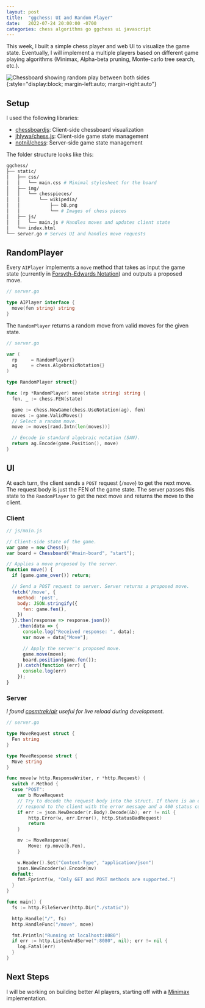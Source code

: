 ```yaml
---
layout: post
title:  "ggchess: UI and Random Player"
date:   2022-07-24 20:00:00 -0700
categories: chess algorithms go ggchess ui javascript
--- 
```

This week, I built a simple chess player and web UI to visualize the game state. Eventually, I will implement a multiple players based on different game playing algorithms (Minimax, Alpha-beta pruning, Monte-carlo tree search, etc.). 

![Chessboard showing random play between both sides](https://storage.googleapis.com/oluko-blog/ggchess-random-play.gif){:style="display:block; margin-left:auto; margin-right:auto"}

## Setup
I used the following libraries:
* [chessboardjs][chessboardjs]: Client-side chessboard visualization
* [jhlywa/chess.js][jhlywa]: Client-side game state management
* [notnil/chess][notnil]: Server-side game state management

The folder structure looks like this:

```sh
ggchess/
├── static/
│   ├── css/
│   │   └── main.css # Minimal stylesheet for the board 
│   ├── img/
│   │   └── chesspieces/
│   │       └── wikipedia/
│   │           ├── bB.png 
│   │           └── # Images of chess pieces
│   ├── js/
│   │   └── main.js # Handles moves and updates client state 
│   └── index.html
└── server.go # Serves UI and handles move requests
```

## RandomPlayer
Every `AIPlayer` implements a `move` method that takes as input the game state (currently in [Forsyth–Edwards Notation][fen]) and outputs a proposed move. 

```go
// server.go

type AIPlayer interface {
  move(fen string) string
}
```

The `RandomPlayer` returns a random move from valid moves for the given state.
```go
// server.go

var (
  rp     = RandomPlayer{}
  ag     = chess.AlgebraicNotation{}
)

type RandomPlayer struct{}

func (rp *RandomPlayer) move(state string) string {
  fen, _ := chess.FEN(state)

  game := chess.NewGame(chess.UseNotation(ag), fen)
  moves := game.ValidMoves()
  // Select a random move.
  move := moves[rand.Intn(len(moves))]

  // Encode in standard algebraic notation (SAN).
  return ag.Encode(game.Position(), move)
}
```

## UI

At each turn, the client sends a `POST` request (`/move`) to get the next move. The request body is just the FEN of the game state. The server passes this state to the `RandomPlayer` to get the next move and returns the move to the client.

### Client
```js
// js/main.js

// Client-side state of the game.
var game = new Chess();
var board = Chessboard("#main-board", "start");

// Applies a move proposed by the server. 
function move() {
  if (game.game_over()) return;

  // Send a POST request to server. Server returns a proposed move.
  fetch('/move', {
    method: 'post',
    body: JSON.stringify({
      fen: game.fen(),
    })
  }).then(response => response.json())
    .then(data => {
      console.log("Received response: ", data);
      var move = data["Move"];

      // Apply the server's proposed move.
      game.move(move);
      board.position(game.fen());
    }).catch(function (err) {
      console.log(err)
    });
}
```

### Server
*I found [cosmtrek/air][air] useful for live reload during development.*
 
```go
// server.go

type MoveRequest struct {
  Fen string
}

type MoveResponse struct {
  Move string
}

func move(w http.ResponseWriter, r *http.Request) {
  switch r.Method {
  case "POST":
    var b MoveRequest
    // Try to decode the request body into the struct. If there is an error,
    // respond to the client with the error message and a 400 status code.
    if err := json.NewDecoder(r.Body).Decode(&b); err != nil {
        http.Error(w, err.Error(), http.StatusBadRequest)
        return
    }

    mv := MoveResponse{
        Move: rp.move(b.Fen),
    }

    w.Header().Set("Content-Type", "application/json")
    json.NewEncoder(w).Encode(mv)
  default:
    fmt.Fprintf(w, "Only GET and POST methods are supported.")
  }
}

func main() {
  fs := http.FileServer(http.Dir("./static"))

  http.Handle("/", fs)
  http.HandleFunc("/move", move)

  fmt.Println("Running at localhost:8080")
  if err := http.ListenAndServe(":8080", nil); err != nil {
    log.Fatal(err)
  }
}
```

## Next Steps

I will be working on building better AI players, starting off with a [Minimax][mx] implementation.  

[fen]: https://en.wikipedia.org/wiki/Forsyth%E2%80%93Edwards_Notation 
[chessboardjs]: https://chessboardjs.com/ 
[jhlywa]: https://github.com/jhlywa/chess.js 
[notnil]: https://github.com/notnil/chess
[air]: https://github.com/cosmtrek/air
[mx]: https://en.wikipedia.org/wiki/Minimax